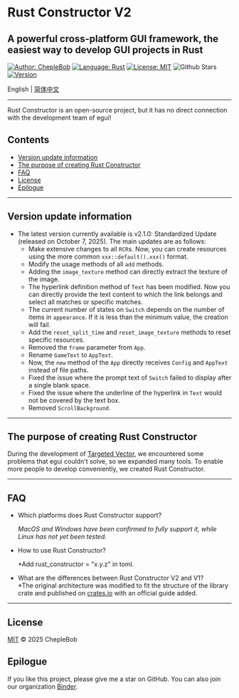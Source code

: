 # Rust Constructor V2

## A powerful cross-platform GUI framework, the easiest way to develop GUI projects in Rust

[![Author: ChepleBob](https://img.shields.io/badge/Author-ChepleBob-00B4D8)](https://github.com/ChepleBob30)
[![Language: Rust](https://img.shields.io/badge/Language-Rust-5F4C49)](https://www.rust-lang.org/)
[![License: MIT](https://img.shields.io/badge/License-MIT-yellow.svg)](https://opensource.org/licenses/MIT)
![Github Stars](https://img.shields.io/github/stars/ChepleBob30/Rust-Constructor?style=flat&color=red)
[![Version](https://img.shields.io/badge/Version-v2.1.0-421463)](https://github.com/ChepleBob30/Rust-Constructor/releases)

English | [简体中文](./README_zh.md)

---

Rust Constructor is an open-source project, but it has no direct connection with the development team of egui!

## Contents

- [Version update information](#version-update-information)
- [The purpose of creating Rust Constructor](#the-purpose-of-creating-rust-constructor)
- [FAQ](#faq)
- [License](#license)
- [Epilogue](#epilogue)

---

## Version update information

- The latest version currently available is v2.1.0: Standardized Update (released on October 7, 2025). The main updates are as follows:
  - Make extensive changes to all `RCR`s. Now, you can create resources using the more common `xxx::default().xxx()` format.
  - Modify the usage methods of all `add` methods.
  - Adding the `image_texture` method can directly extract the texture of the image.
  - The hyperlink definition method of `Text` has been modified. Now you can directly provide the text content to which the link belongs and select all matches or specific matches.
  - The current number of states on `Switch` depends on the number of items in `appearance`. If it is less than the minimum value, the creation will fail.
  - Add the `reset_split_time` and `reset_image_texture` methods to reset specific resources.
  - Removed the `frame` parameter from `App`.
  - Rename `GameText` to `AppText`.
  - Now, the `new` method of the `App` directly receives `Config` and `AppText` instead of file paths.
  - Fixed the issue where the prompt text of `Switch` failed to display after a single blank space.
  - Fixed the issue where the underline of the hyperlink in `Text` would not be covered by the text box.
  - Removed `ScrollBackground`.

---

## The purpose of creating Rust Constructor

During the development of [Targeted Vector](https://github.com/ChepleBob30/Targeted-Vector/), we encountered some problems that egui couldn't solve, so we expanded many tools. To enable more people to develop conveniently, we created Rust Constructor.

---

## FAQ

- Which platforms does Rust Constructor support?

    *MacOS and Windows have been confirmed to fully support it, while Linux has not yet been tested.*

- How to use Rust Constructor?

    *Add rust_constructor = "x.y.z" in toml.

- What are the differences between Rust Constructor V2 and V1?  
    *The original architecture was modified to fit the structure of the library crate and published on [crates.io](https://crates.io/) with an official guide added.

---

## License

[MIT](./LICENSE-MIT) © 2025 ChepleBob

## Epilogue

If you like this project, please give me a star on GitHub. You can also join our organization [Binder](https://github.com/Binder-organize).
